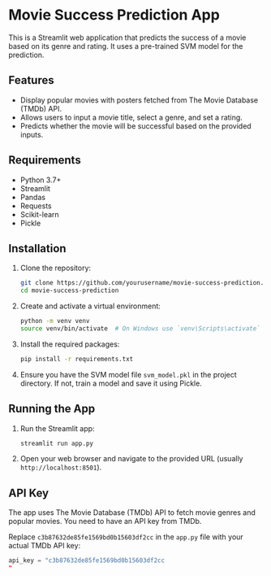 # Movie Success Prediction App

This is a Streamlit web application that predicts the success of a movie based on its genre and rating. It uses a pre-trained SVM model for the prediction.

## Features
- Display popular movies with posters fetched from The Movie Database (TMDb) API.
- Allows users to input a movie title, select a genre, and set a rating.
- Predicts whether the movie will be successful based on the provided inputs.

## Requirements

- Python 3.7+
- Streamlit
- Pandas
- Requests
- Scikit-learn
- Pickle

## Installation

1. Clone the repository:
    ```bash
    git clone https://github.com/yourusername/movie-success-prediction.git
    cd movie-success-prediction
    ```

2. Create and activate a virtual environment:
    ```bash
    python -m venv venv
    source venv/bin/activate  # On Windows use `venv\Scripts\activate`
    ```

3. Install the required packages:
    ```bash
    pip install -r requirements.txt
    ```

4. Ensure you have the SVM model file `svm_model.pkl` in the project directory. If not, train a model and save it using Pickle.

## Running the App

1. Run the Streamlit app:
    ```bash
    streamlit run app.py
    ```

2. Open your web browser and navigate to the provided URL (usually `http://localhost:8501`).

## API Key

The app uses The Movie Database (TMDb) API to fetch movie genres and popular movies. You need to have an API key from TMDb. 

Replace `c3b87632de85fe1569bd0b15603df2cc` in the `app.py` file with your actual TMDb API key:
```python
api_key = "c3b87632de85fe1569bd0b15603df2cc
"
